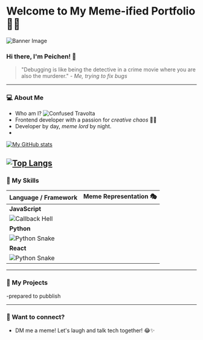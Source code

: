 # Welcome to My Meme-ified Portfolio 🎉😂

![Banner Image](https://your-banner-url.com/banner.png)

### Hi there, I'm Peichen! 👋

> "Debugging is like being the detective in a crime movie where you are also the murderer." - *Me, trying to fix bugs*

---

### 💻 About Me
- Who am I? 
  ![Confused Travolta](https://media.giphy.com/media/3o6Zt481isNVuQI1l6/giphy.gif)
- Frontend developer with a passion for *creative chaos* 🎨🤓
- Developer by day, *meme lord* by night.
-
[![My GitHub stats](https://github-readme-stats.vercel.app/api?username=dennislee928)](https://github.com/dennislee928/github-readme-stats)

[![Top Langs](https://github-readme-stats.vercel.app/api/top-langs/?username=dennislee928)](https://github.com/dennislee928/github-readme-stats)
---

### 🔧 My Skills

| Language / Framework     | Meme Representation 🎭 |
|--------------------------|-------------------------|
| **JavaScript**           |
![Callback Hell](https://media.giphy.com/media/JIX9t2j0ZTN9S/giphy.gif) |
| **Python**               |
![Python Snake](https://media.giphy.com/media/xUPGcguWZHRC2HyBRS/giphy.gif) |
| **React**                |
![Python Snake](https://i.giphy.com/media/v1.Y2lkPTc5MGI3NjExZXE4ZHJ5aDJsZDl5NnJwMWt4cW01aWJvYmNqNHcxZXdldHpyejc0NCZlcD12MV9pbnRlcm5hbF9naWZfYnlfaWQmY3Q9Zw/g5R9dok94mrIvplmZd/giphy.gif) |

---

### 🔨 My Projects

-prepared to pubblish

---

### 🥳 Want to connect?
- DM me a meme! Let's laugh and talk tech together! 😂✨
